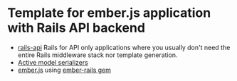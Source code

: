 # Template for ember.js application with Rails API backend

- [rails-api](https://github.com/rails-api/rails-api)
  Rails for API only applications where you usually don't need the entire Rails middleware stack nor template generation.
- [Active model serializers](https://github.com/rails-api/active_model_serializers)
- [ember.js](https://github.com/emberjs/ember.js) using [ember-rails gem](https://github.com/emberjs/ember-rails)
